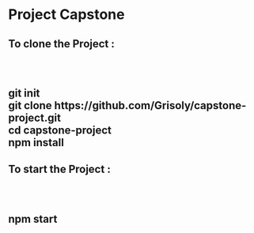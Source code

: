 <h1>Project Capstone</h1>
<h2>To clone the Project : <h2><br/>
<p>git init <br/>
git clone https://github.com/Grisoly/capstone-project.git <br/>
cd capstone-project <br/>
npm install <br/></p>
<h2>To start the Project : <h2><br/>
<p>npm start</p>
